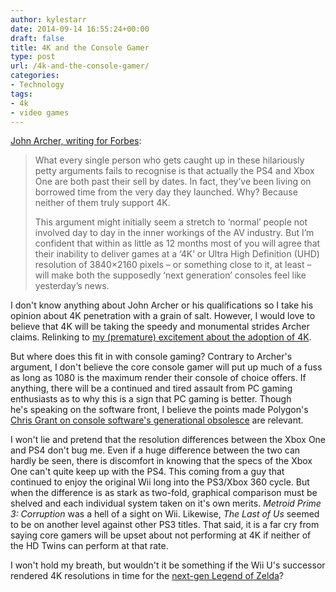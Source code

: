 ```yaml
---
author: kylestarr
date: 2014-09-14 16:55:24+00:00
draft: false
title: 4K and the Console Gamer
type: post
url: /4k-and-the-console-gamer/
categories:
- Technology
tags:
- 4k
- video games
---
```


[John Archer, writing for Forbes](http://www.forbes.com/sites/johnarcher/2014/09/12/the-ps4-and-xbox-one-are-already-out-of-date/):

> What every single person who gets caught up in these hilariously petty arguments fails to recognise is that actually the PS4 and Xbox One are both past their sell by dates. In fact, they’ve been living on borrowed time from the very day they launched. Why? Because neither of them truly support 4K.
>
> This argument might initially seem a stretch to ‘normal’ people not involved day to day in the inner workings of the AV industry. But I’m confident that within as little as 12 months most of you will agree that their inability to deliver games at a ‘4K’ or Ultra High Definition (UHD) resolution of 3840×2160 pixels – or something close to it, at least – will make both the supposedly ‘next generation’ consoles feel like yesterday’s news.

I don't know anything about John Archer or his qualifications so I take his opinion about 4K penetration with a grain of salt. However, I would love to believe that 4K will be taking the speedy and monumental strides Archer claims. Relinking to [my (premature) excitement about the adoption of 4K](/2013/01/08/2013-the-year-of-4k/).

But where does this fit in with console gaming? Contrary to Archer's argument, I don't believe the core console gamer will put up much of a fuss as long as 1080 is the maximum render their console of choice offers. If anything, there will be a continued and tired assault from PC gaming enthusiasts as to why this is a sign that PC gaming is better. Though he's speaking on the software front, I believe the points made Polygon's [Chris Grant on console software's generational obsolesce](/2013/10/18/whats-it-like-to-build-a-pc-polygon-friends-list-10142013/) are relevant.

I won't lie and pretend that the resolution differences between the Xbox One and PS4 don't bug me. Even if a huge difference between the two can hardly be seen, there is discomfort in knowing that the specs of the Xbox One can't quite keep up with the PS4. This coming from a guy that continued to enjoy the original Wii long into the PS3/Xbox 360 cycle. But when the difference is as stark as two-fold, graphical comparison must be shelved and each individual system taken on it's own merits. _Metroid Prime 3: Corruption_ was a hell of a sight on Wii. Likewise, _The Last of Us_ seemed to be on another level against other PS3 titles. That said, it is a far cry from saying core gamers will be upset about not performing at 4K if neither of the HD Twins can perform at that rate.

I won't hold my breath, but wouldn't it be something if the Wii U's successor rendered 4K resolutions in time for the [next-gen Legend of Zelda](https://www.youtube.com/watch?annotation_id=annotation_1059969563&feature=iv&src_vid=gTMhGg5mtp8&v=VcYXX4TUK4I)?
